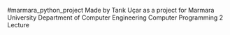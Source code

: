#marmara_python_project
Made by Tarık Uçar as a project for Marmara University Department of Computer Engineering Computer Programming 2 Lecture